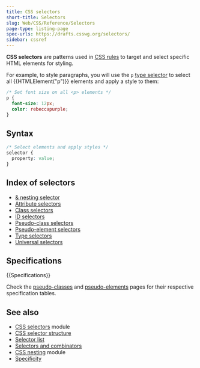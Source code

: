 ```yaml
---
title: CSS selectors
short-title: Selectors
slug: Web/CSS/Reference/Selectors
page-type: listing-page
spec-urls: https://drafts.csswg.org/selectors/
sidebar: cssref
---
```


**CSS selectors** are patterns used in [CSS rules](/en-US/docs/Web/CSS/CSS_syntax/Syntax#css_rulesets) to target and select specific HTML elements for styling.

For example, to style paragraphs, you will use the `p` [type selector](/en-US/docs/Web/CSS/Reference/Selectors/Type_selectors) to select all {{HTMLElement("p")}} elements and apply a style to them:

```css
/* Set font size on all <p> elements */
p {
  font-size: 12px;
  color: rebeccapurple;
}
```

## Syntax

```css
/* Select elements and apply styles */
selector {
  property: value;
}
```

## Index of selectors

- [& nesting selector](/en-US/docs/Web/CSS/Reference/Selectors/Nesting_selector)
- [Attribute selectors](/en-US/docs/Web/CSS/Reference/Selectors/Attribute_selectors)
- [Class selectors](/en-US/docs/Web/CSS/Reference/Selectors/Class_selectors)
- [ID selectors](/en-US/docs/Web/CSS/Reference/Selectors/ID_selectors)
- [Pseudo-class selectors](/en-US/docs/Web/CSS/Reference/Selectors/Pseudo-classes)
- [Pseudo-element selectors](/en-US/docs/Web/CSS/Reference/Selectors/Pseudo-elements)
- [Type selectors](/en-US/docs/Web/CSS/Reference/Selectors/Type_selectors)
- [Universal selectors](/en-US/docs/Web/CSS/Reference/Selectors/Universal_selectors)

## Specifications

{{Specifications}}

Check the [pseudo-classes](/en-US/docs/Web/CSS/Reference/Selectors/Pseudo-classes#specifications) and [pseudo-elements](/en-US/docs/Web/CSS/Reference/Selectors/Pseudo-elements#specifications) pages for their respective specification tables.

## See also

- [CSS selectors](/en-US/docs/Web/CSS/CSS_selectors) module
- [CSS selector structure](/en-US/docs/Web/CSS/CSS_selectors/Selector_structure)
- [Selector list](/en-US/docs/Web/CSS/Selector_list)
- [Selectors and combinators](/en-US/docs/Web/CSS/CSS_selectors/Selectors_and_combinators)
- [CSS nesting](/en-US/docs/Web/CSS/CSS_nesting) module
- [Specificity](/en-US/docs/Web/CSS/CSS_cascade/Specificity)
